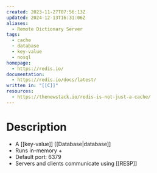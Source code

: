 ```yaml
---
created: 2023-11-27T07:56:13Z
updated: 2024-12-13T16:31:06Z
aliases:
  - Remote Dictionary Server
tags:
  - cache
  - database
  - key-value
  - nosql
homepage:
  - https://redis.io/
documentation:
  - https://redis.io/docs/latest/
written in: "[[C]]"
resources:
  - https://thenewstack.io/redis-is-not-just-a-cache/
---
```

# Description
- A [[key-value]] [[Database|database]] 
- Runs in-memory +
- Default port: 6379
- Servers and clients communicate using [[RESP]]